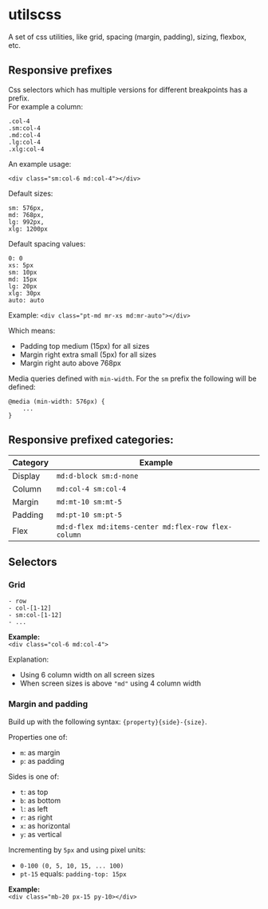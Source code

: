 # utilscss
A set of css utilities, like grid, spacing (margin, padding), sizing, flexbox, etc.

## Responsive prefixes
Css selectors which has multiple versions for different breakpoints has a prefix.   
For example a column:

```
.col-4
.sm:col-4
.md:col-4
.lg:col-4
.xlg:col-4
```
An example usage:

```
<div class="sm:col-6 md:col-4"></div>
```

Default sizes:

```
sm: 576px,
md: 768px,
lg: 992px,
xlg: 1200px
```

Default spacing values:

```
0: 0
xs: 5px
sm: 10px
md: 15px
lg: 20px
xlg: 30px
auto: auto
```

Example: `<div class="pt-md mr-xs md:mr-auto"></div>`

Which means:
- Padding top medium (15px) for all sizes
- Margin right extra small (5px) for all sizes
- Margin right auto above 768px

Media queries defined with `min-width`. For the `sm` prefix the following will be defined:
```
@media (min-width: 576px) {
    ...
}
```

## Responsive prefixed categories:

|Category | Example |
|-----|-------|
|Display|`md:d-block sm:d-none`|
|Column|`md:col-4 sm:col-4`|
|Margin|`md:mt-10 sm:mt-5`|
|Padding|`md:pt-10 sm:pt-5`|
|Flex|`md:d-flex md:items-center md:flex-row flex-column`|


## Selectors

### Grid
```
- row
- col-[1-12]
- sm:col-[1-12]
- ...
```

**Example:**  
`<div class="col-6 md:col-4">`

Explanation: 
 - Using 6 column width on all screen sizes
 - When screen sizes is above `"md"` using 4 column width

### Margin and padding
Build up with the following syntax: `{property}{side}-{size}`.

Properties one of:
- `m`: as margin
- `p`: as padding

Sides is one of:
- `t`: as top
- `b`: as bottom
- `l`: as left
- `r`: as right
- `x`: as horizontal
- `y`: as vertical

Incrementing by `5px` and using pixel units:
- `0-100 (0, 5, 10, 15, ... 100)`
- `pt-15` equals: `padding-top: 15px`

**Example:**  
`<div class="mb-20 px-15 py-10></div>`
